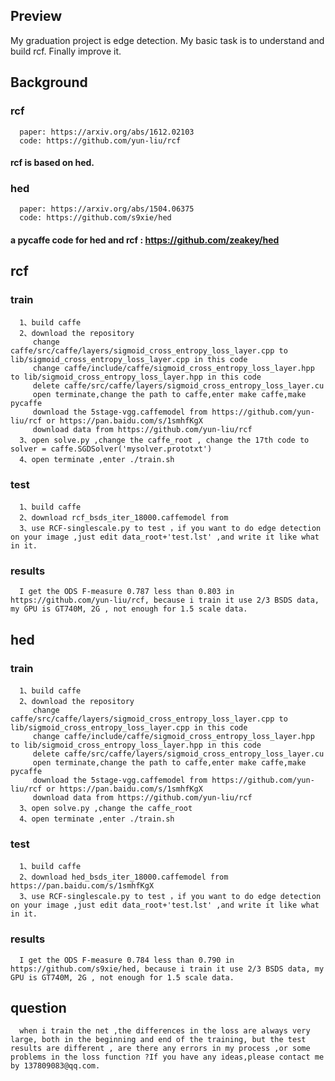 ## Preview

My graduation project is edge detection. My basic task is to understand and build rcf. Finally improve it.

## Background

### rcf
      paper: https://arxiv.org/abs/1612.02103 
      code: https://github.com/yun-liu/rcf   
   
#### rcf is based on hed.

### hed 
      paper: https://arxiv.org/abs/1504.06375 
      code: https://github.com/s9xie/hed      

#### a pycaffe code for hed and rcf : https://github.com/zeakey/hed

## rcf
### train
      1、build caffe
      2、download the repository
         change caffe/src/caffe/layers/sigmoid_cross_entropy_loss_layer.cpp to lib/sigmoid_cross_entropy_loss_layer.cpp in this code
         change caffe/include/caffe/sigmoid_cross_entropy_loss_layer.hpp to lib/sigmoid_cross_entropy_loss_layer.hpp in this code
         delete caffe/src/caffe/layers/sigmoid_cross_entropy_loss_layer.cu
         open terminate,change the path to caffe,enter make caffe,make pycaffe
         download the 5stage-vgg.caffemodel from https://github.com/yun-liu/rcf or https://pan.baidu.com/s/1smhfKgX
         download data from https://github.com/yun-liu/rcf
      3、open solve.py ,change the caffe_root , change the 17th code to solver = caffe.SGDSolver('mysolver.prototxt')
      4、open terminate ,enter ./train.sh
### test
      1、build caffe
      2、download rcf_bsds_iter_18000.caffemodel from 
      3、use RCF-singlescale.py to test ，if you want to do edge detection on your image ,just edit data_root+'test.lst' ,and write it like what in it.
### results
      I get the ODS F-measure 0.787 less than 0.803 in https://github.com/yun-liu/rcf, because i train it use 2/3 BSDS data, my GPU is GT740M, 2G , not enough for 1.5 scale data.



## hed
### train
      1、build caffe
      2、download the repository
         change caffe/src/caffe/layers/sigmoid_cross_entropy_loss_layer.cpp to lib/sigmoid_cross_entropy_loss_layer.cpp in this code
         change caffe/include/caffe/sigmoid_cross_entropy_loss_layer.hpp to lib/sigmoid_cross_entropy_loss_layer.hpp in this code
         delete caffe/src/caffe/layers/sigmoid_cross_entropy_loss_layer.cu
         open terminate,change the path to caffe,enter make caffe,make pycaffe
         download the 5stage-vgg.caffemodel from https://github.com/yun-liu/rcf or https://pan.baidu.com/s/1smhfKgX
         download data from https://github.com/yun-liu/rcf
      3、open solve.py ,change the caffe_root
      4、open terminate ,enter ./train.sh
### test
      1、build caffe
      2、download hed_bsds_iter_18000.caffemodel from https://pan.baidu.com/s/1smhfKgX
      3、use RCF-singlescale.py to test ，if you want to do edge detection on your image ,just edit data_root+'test.lst' ,and write it like what in it.
### results
      I get the ODS F-measure 0.784 less than 0.790 in https://github.com/s9xie/hed, because i train it use 2/3 BSDS data, my GPU is GT740M, 2G , not enough for 1.5 scale data.


## question
      when i train the net ,the differences in the loss are always very large, both in the beginning and end of the training, but the test results are different , are there any errors in my process ,or some problems in the loss function ?If you have any ideas,please contact me by 137809083@qq.com.
      
      
      
